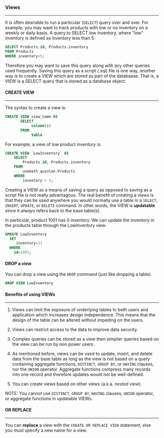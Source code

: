 ### Views
---

It is often desirable to run a particular (`SELECT`) query over and over.  For example, you may want to track products with low or no inventory on a weekly or daily basis.
A query to SELECT low inventory, where "low" inventory is defined as inventory less than 5:

```sql
SELECT Products.id, Products.inventory 
FROM Products
WHERE inventory<5;
```

Therefore you may want to save this query along with any other queries used frequently.  Saving this query as a script (.sql) file is one way, 
another way is to create a VIEW which are stored as part of the databaase.  That is, a VIEW is a SELECT query that is stored as a database object.  
 

#### CREATE VIEW
---
The syntax to create a view is:

```sql
CREATE VIEW view_name AS
       SELECT 
            column(s)
       FROM 
            table
```

For example,  a view of low product inventory is:

```sql
CREATE VIEW `LowInventory` AS
    SELECT 
        Products.id, Products.inventory
    FROM
        unemath_quinlan.Products
    WHERE
        inventory < 5;
```


Creating a VIEW as a means of saving a query as opposed to saving as a script file is not really advantagous.  The real benefit of creating
a views is that they can be used anywhere you would normally use a table in a `SELECT`, `INSERT`, `UPDATE`, or `DELETE` command.  In other words, the 
VIEW is __updatable__ since it _always_ refers back to the base table(s). 

In particular, product 1001 has 0 inventory.  We can update the inventory in the products table _through_ the LowInventory _view_.

```sql
UPDATE LowInventory
  SET
     inventory=11
  WHERE
    id=1001;
```

#### DROP a view
You can drop a view using the `DROP` command (just like dropping a table).

```sql
DROP VIEW LowInventory
```



#### Benefits of using VIEWs
---
1. Views can limit the exposure of underlying tables to both users and application which increases design independence.  This means that the design of the table can be altered without impeding on the users. 

2. Views can restrict access to the data to improve data security.

3. Complex queries can be stored as a view then simplier queries based on the view can be run by non power users.

4. As mentioned before, views can be used to update, insert, and delete data from the base table as long as the view is not based on a query containing aggregate functions, `DISTINCT`, `GROUP BY`, or `HAVING` clauses, nor the `UNION` operator.  Aggregate functions compress many records into one record and therefore updates would not be well-defined.

5. You can create views based on other views (a.k.a. _nested view_).

NOTE: You cannot use `DISTINCT`, `GROUP BY`, `HAVING` clauses, `UNION` operator, or aggregate functions in updatable VIEWs.

#### OR REPLACE
---
You can __replace__ a view with the `CREATE OR REPLACE VIEW` statement, else you must specify a new name for a view.
